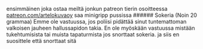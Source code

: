 ensimmäinen joka ostaa meiltä jonkun patreon tierin osoitteessa [patreon.com/artelokuvaoy](https://patreon.com/artelokuvaoy) saa minigripp pussissa ###### Sokeria
(Noin 20 grammaa)
Emme ole vastuussa, jos poliisi pidättää sinut tuntemattoman valkoisen jauheen hallussapidon takia.
En ole myöskään vastuussa mistään tukehtumisista tai muista tapaturmista jos snorttaat sokeria.
ja siis en suosittele että snorttaat sitä
